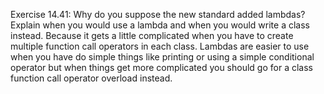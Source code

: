 Exercise 14.41: Why do you suppose the new standard added lambdas?
Explain when you would use a lambda and when you would write a class
instead. Because it gets a little complicated when you have to create multiple function call operators in each class. Lambdas are easier to use when you have do simple things like printing or using a simple conditional operator but when things get more complicated you should go for a class function call operator overload instead.